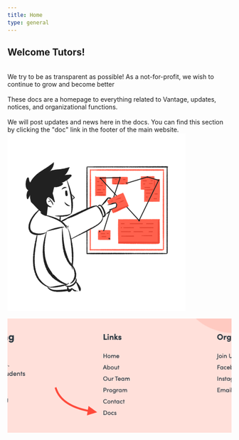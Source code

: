 ```yaml
---
title: Home
type: general
---
```


## Welcome Tutors!

<div class='flex'>
<br> 
We try to be as transparent as possible! As a not-for-profit, we wish to continue to grow and become better<br> <br>
These docs are a homepage to everything related to Vantage, updates, notices, and organizational functions.
<br> <br>
We will post updates and news here in the docs. You can find this section by clicking the "doc" link in the footer of the main website.
    <img src='/assets/docs/hire.png'>
</div>

![Doc Link](/assets/docs/homepagelinkarrow.png)

